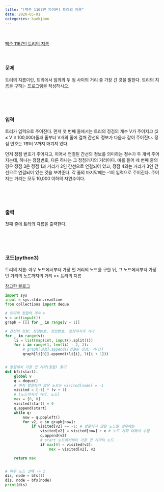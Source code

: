 ```yaml
---
title: "[백준 1167번 파이썬] 트리의 지름"
date: 2020-05-01
categories: baekjoon
---
```


<br><br>
[백준 1167번 트리의 지름](https://www.acmicpc.net/problem/1167)
<br><br><br>

### 문제<br>

트리의 지름이란, 트리에서 임의의 두 점 사이의 거리 중 가장 긴 것을 말한다. 트리의 지름을 구하는 프로그램을 작성하시오.

<br><br><br>

### 입력<br>

트리가 입력으로 주어진다. 먼저 첫 번째 줄에서는 트리의 정점의 개수 V가 주어지고 (2 ≤ V ≤ 100,000)둘째 줄부터 V개의 줄에 걸쳐 간선의 정보가 다음과 같이 주어진다. 정점 번호는 1부터 V까지 매겨져 있다.

먼저 정점 번호가 주어지고, 이어서 연결된 간선의 정보를 의미하는 정수가 두 개씩 주어지는데, 하나는 정점번호, 다른 하나는 그 정점까지의 거리이다. 예를 들어 네 번째 줄의 경우 정점 3은 정점 1과 거리가 2인 간선으로 연결되어 있고, 정점 4와는 거리가 3인 간선으로 연결되어 있는 것을 보여준다. 각 줄의 마지막에는 -1이 입력으로 주어진다. 주어지는 거리는 모두 10,000 이하의 자연수이다.

<br><br><br>

### 출력<br>

첫째 줄에 트리의 지름을 출력한다.

<br><br><br>

### 코드(python3)

트리의 지름: 아무 노드에서부터 가장 먼 거리의 노드를 구한 뒤, 그 노드에서부터 가장 먼 거리의 노드까지의 거리 => 트리의 지름

[참고한 블로그](https://velog.io/@coding_egg/%EB%B0%B1%EC%A4%80-1991%EB%B2%88-%ED%8A%B8%EB%A6%AC%EC%9D%98-%EC%A7%80%EB%A6%84-python-%ED%8C%8C%EC%9D%B4%EC%8D%AC)

```python
import sys
input = sys.stdin.readline
from collections import deque

# 트리의 정점의 개수 v
v = int(input())
graph = [[] for _ in range(v + 1)]

# 간선의 정보: 정점번호, 정점번호, 정점까지의 거리
for _ in range(v):
    li = list(map(int, input().split()))
    for i in range(1, len(li) - 2, 2):
        # graph[정점].append((연결된 정점, 거리))
        graph[li[0]].append((li[i], li[i + 1]))


# 정점에서 가장 먼 거리(정점) 찾기
def bfs(start):
    global v
    q = deque()
    # 아직 방문하지 않은 노드는 visited[node] = -1
    visited = [-1] * (v + 1)
    # [노드까지의 거리, 노드]
    max = [0, 0]
    visited[start] = 0
    q.append(start)
    while q:
        now = q.popleft()
        for v2, e in graph[now]:
            if visited[v2] == -1: # 방문하지 않은 노드일 경우에는
                visited[v2] = visited[now] + e # 노드 거리 더해서 수정
                q.append(v2)
                # start 노드에서부터 가장 먼 거리의 노드
                if max[0] < visited[v2]:
                    max = visited[v2], v2

    return max


# 아무 노드 선택 -> 1
dis, node = bfs(1)
dis, node = bfs(node)
print(dis)
```